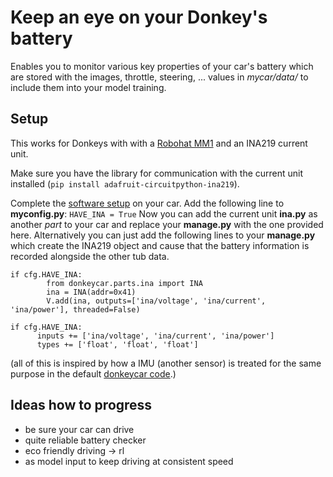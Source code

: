 # Keep an eye on your Donkey's battery
Enables you to monitor various key properties of your car's battery which are stored with the images, throttle, steering, ... values in *mycar/data/* to include them into your model training.

## Setup
This works for Donkeys with with a [Robohat MM1](https://robohatmm1-docs.readthedocs.io/en/latest/) and an INA219 current unit.

Make sure you have the library for communication with the current unit installed (`pip install adafruit-circuitpython-ina219`).

Complete the [software setup](https://docs.donkeycar.com/guide/create_application/) on your car.
Add the following line to **myconfig.py**: `HAVE_INA = True`
Now you can add the current unit **ina.py** as another *part* to your car and replace your **manage.py** with the one provided here. Alternatively you can just add the following lines to your **manage.py** which create the INA219 object and cause that the battery information is recorded alongside the other tub data.

```
if cfg.HAVE_INA:
        from donkeycar.parts.ina import INA
        ina = INA(addr=0x41)
        V.add(ina, outputs=['ina/voltage', 'ina/current', 'ina/power'], threaded=False)
        
if cfg.HAVE_INA:
      inputs += ['ina/voltage', 'ina/current', 'ina/power']
      types += ['float', 'float', 'float']
```
(all of this is inspired by how a IMU (another sensor) is treated for the same purpose in the default [donkeycar code](https://github.com/autorope/donkeycar).)

## Ideas how to progress

- be sure your car can drive
- quite reliable battery checker
- eco friendly driving -> rl
- as model input to keep driving at consistent speed 

